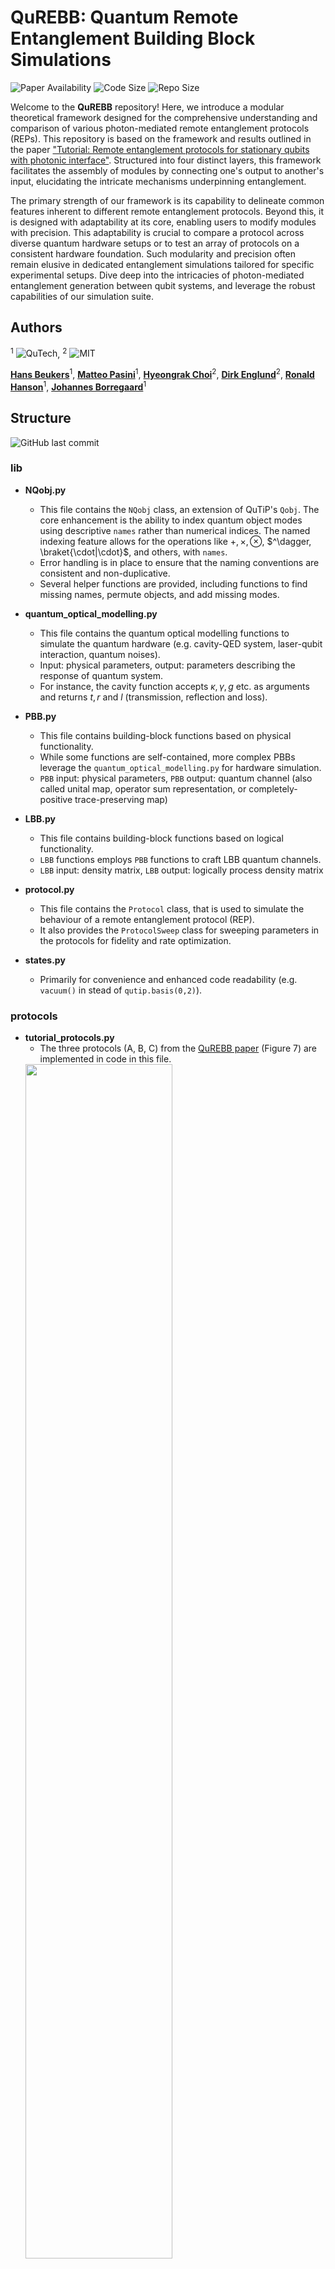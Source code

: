 # QuREBB: Quantum Remote Entanglement Building Block Simulations
![Paper Availability](https://img.shields.io/badge/paper-available-orange)
![Code Size](https://img.shields.io/github/languages/code-size/QuTech-Delft/QuREBB)
![Repo Size](https://img.shields.io/github/repo-size/QuTech-Delft/QuREBB)

Welcome to the **QuREBB** repository! Here, we introduce a modular theoretical framework designed for the comprehensive understanding and comparison of various photon-mediated remote entanglement protocols (REPs). This repository is based on the framework and results outlined in the paper ["Tutorial: Remote entanglement protocols for stationary qubits with photonic interface"](https://arxiv.org/abs/2310.19878v1). Structured into four distinct layers, this framework facilitates the assembly of modules by connecting one's output to another's input, elucidating the intricate mechanisms underpinning entanglement.

The primary strength of our framework is its capability to delineate common features inherent to different remote entanglement protocols. Beyond this, it is designed with adaptability at its core, enabling users to modify modules with precision. This adaptability is crucial to compare a protocol across diverse quantum hardware setups or to test an array of protocols on a consistent hardware foundation. Such modularity and precision often remain elusive in dedicated entanglement simulations tailored for specific experimental setups. Dive deep into the intricacies of photon-mediated entanglement generation between qubit systems, and leverage the robust capabilities of our simulation suite.

## Authors
<sup>1</sup> ![QuTech](https://img.shields.io/badge/QuTech-TU_Delft-violet), 
<sup>2</sup> ![MIT](https://img.shields.io/badge/RLE-MIT-violet)

[**Hans Beukers**](mailto:)<sup>1</sup>, [**Matteo Pasini**](mailto:)<sup>1</sup>, [**Hyeongrak Choi**](mailto:)<sup>2</sup>, [**Dirk Englund**](mailto:englund@mit.edu)<sup>2</sup>, [**Ronald Hanson**](mailto:R.Hanson@tudelft.nl)<sup>1</sup>, [**Johannes Borregaard**](mailto:borregaard@fas.harvard.edu)<sup>1</sup>


## Structure 
![GitHub last commit](https://img.shields.io/github/last-commit/QuTech-Delft/QuREBB)

### lib
- **NQobj.py**
  - This file contains the `NQobj` class, an extension of QuTiP's `Qobj`. The core enhancement is the ability to index quantum object modes using descriptive `names` rather than numerical indices. The named indexing feature allows for the operations like $+, \times, \otimes$, $^\dagger, \braket{\cdot|\cdot}$, and others, with `names`.
  - Error handling is in place to ensure that the naming conventions are consistent and non-duplicative.
  - Several helper functions are provided, including functions to find missing names, permute objects, and add missing modes.

- **quantum_optical_modelling.py**
  - This file contains the quantum optical modelling functions to simulate the quantum hardware (e.g. cavity-QED system, laser-qubit interaction, quantum noises).
  - Input: physical parameters, output: parameters describing the response of quantum system. 
  - For instance, the cavity function accepts $\kappa, \gamma, g$ etc. as arguments and returns $t, r$ and $l$ (transmission, reflection and loss).

- **PBB.py**
	- This file contains building-block functions based on physical functionality. 
  - While some functions are self-contained, more complex PBBs leverage the `quantum_optical_modelling.py` for hardware simulation.
  - `PBB` input: physical parameters, `PBB` output: quantum channel (also called unital map, operator sum representation, or completely-positive trace-preserving map)

- **LBB.py**
  - This file contains building-block functions based on logical functionality. 
  - `LBB` functions employs `PBB` functions to craft LBB quantum channels. 
  - `LBB` input: density matrix, `LBB` output: logically process density matrix

- **protocol.py**
	- This file contains the `Protocol` class, that is used to simulate the behaviour of a remote entanglement protocol (REP).
	- It also provides the `ProtocolSweep` class for sweeping parameters in the protocols for fidelity and rate optimization.
	  
- **states.py** 
  - Primarily for convenience and enhanced code readability (e.g. `vacuum()` in stead of `qutip.basis(0,2)`).
	  

### protocols
- **tutorial_protocols.py**
	- The three protocols (A, B, C) from the [QuREBB paper](https://arxiv.org/abs/2310.19878v1) (Figure 7) are implemented in code in this file.
    <img src = "images/3protocols.png" width = "70%"/>

### tutorial_simulations
- notebooks
  - To be filled
- simulation_data
  - To be filled

## Running QuREBB
[![Pipenv](https://img.shields.io/badge/pipenv-locked-brightgreen)](https://pipenv.pypa.io/)

The virtual environment in this QuREBB repository is managed by [pipenv](https://pipenv.pypa.io/en/latest/).
To install pipenv you can use pip:

```bash
$ pip install pipenv --user
```

Using pipenv you then want to install all the dependencies of the repository by syncing with pipenv.
First navigate in the terminal to the QuREBB folder. Then run:

```bash
$ pipenv sync
```

Once you are synced you can go into a shell of this virtual enviroment (again while being in the QuREBB folder):

```bash
$ pipenv shell
```

The commands you now run are within this virtual enviroment, e.g.:

```bash
$ jupyter lab
```

## Dependencies 

The dependencies are formulated in the pipenv file.
Also the pipenv tool can be used to load the correct enviroment (see "running QuREBB").

## License
[![license](https://img.shields.io/badge/license-New%20BSD-blue.svg)](https://opensource.org/licenses/BSD-3-Clause)

QuREBB is licensed under the BSD 3-Clause License, which allows for the free use, modification, and distribution of software as long as certain conditions are met.

See the LICENSE.txt file for more details.

## Citing QuREBB
![Paper Availability](https://img.shields.io/badge/paper-available-orange)

If you use QuREBB in your research, please cite the original [QuREBB paper](URL_PLACEHOLDER).